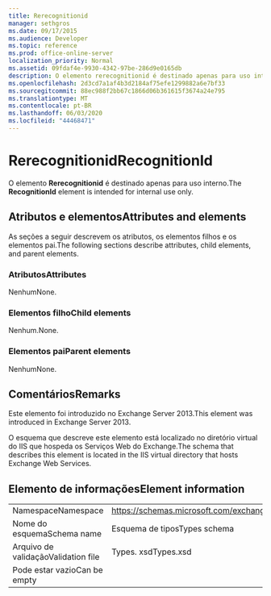 ```yaml
---
title: Rerecognitionid
manager: sethgros
ms.date: 09/17/2015
ms.audience: Developer
ms.topic: reference
ms.prod: office-online-server
localization_priority: Normal
ms.assetid: 09fdaf4e-9930-4342-97be-286d9e0165db
description: O elemento rerecognitionid é destinado apenas para uso interno.
ms.openlocfilehash: 2d3cd7a1af4b3d2184af75efe1299882a6e7bf33
ms.sourcegitcommit: 88ec988f2bb67c1866d06b361615f3674a24e795
ms.translationtype: MT
ms.contentlocale: pt-BR
ms.lasthandoff: 06/03/2020
ms.locfileid: "44468471"
---
```

# <a name="recognitionid"></a><span data-ttu-id="bfeb2-103">Rerecognitionid</span><span class="sxs-lookup"><span data-stu-id="bfeb2-103">RecognitionId</span></span>

<span data-ttu-id="bfeb2-104">O elemento **Rerecognitionid** é destinado apenas para uso interno.</span><span class="sxs-lookup"><span data-stu-id="bfeb2-104">The **RecognitionId** element is intended for internal use only.</span></span> 

## <a name="attributes-and-elements"></a><span data-ttu-id="bfeb2-105">Atributos e elementos</span><span class="sxs-lookup"><span data-stu-id="bfeb2-105">Attributes and elements</span></span>

<span data-ttu-id="bfeb2-106">As seções a seguir descrevem os atributos, os elementos filhos e os elementos pai.</span><span class="sxs-lookup"><span data-stu-id="bfeb2-106">The following sections describe attributes, child elements, and parent elements.</span></span>
  
### <a name="attributes"></a><span data-ttu-id="bfeb2-107">Atributos</span><span class="sxs-lookup"><span data-stu-id="bfeb2-107">Attributes</span></span>

<span data-ttu-id="bfeb2-108">Nenhum</span><span class="sxs-lookup"><span data-stu-id="bfeb2-108">None.</span></span>
  
### <a name="child-elements"></a><span data-ttu-id="bfeb2-109">Elementos filho</span><span class="sxs-lookup"><span data-stu-id="bfeb2-109">Child elements</span></span>

<span data-ttu-id="bfeb2-110">Nenhum.</span><span class="sxs-lookup"><span data-stu-id="bfeb2-110">None.</span></span>
  
### <a name="parent-elements"></a><span data-ttu-id="bfeb2-111">Elementos pai</span><span class="sxs-lookup"><span data-stu-id="bfeb2-111">Parent elements</span></span>

<span data-ttu-id="bfeb2-112">Nenhum</span><span class="sxs-lookup"><span data-stu-id="bfeb2-112">None.</span></span>
  
## <a name="remarks"></a><span data-ttu-id="bfeb2-113">Comentários</span><span class="sxs-lookup"><span data-stu-id="bfeb2-113">Remarks</span></span>

<span data-ttu-id="bfeb2-114">Este elemento foi introduzido no Exchange Server 2013.</span><span class="sxs-lookup"><span data-stu-id="bfeb2-114">This element was introduced in Exchange Server 2013.</span></span>
  
<span data-ttu-id="bfeb2-115">O esquema que descreve este elemento está localizado no diretório virtual do IIS que hospeda os Serviços Web do Exchange.</span><span class="sxs-lookup"><span data-stu-id="bfeb2-115">The schema that describes this element is located in the IIS virtual directory that hosts Exchange Web Services.</span></span>
  
## <a name="element-information"></a><span data-ttu-id="bfeb2-116">Elemento de informações</span><span class="sxs-lookup"><span data-stu-id="bfeb2-116">Element information</span></span>

|||
|:-----|:-----|
|<span data-ttu-id="bfeb2-117">Namespace</span><span class="sxs-lookup"><span data-stu-id="bfeb2-117">Namespace</span></span>  <br/> |https://schemas.microsoft.com/exchange/services/2006/types  <br/> |
|<span data-ttu-id="bfeb2-118">Nome do esquema</span><span class="sxs-lookup"><span data-stu-id="bfeb2-118">Schema name</span></span>  <br/> |<span data-ttu-id="bfeb2-119">Esquema de tipos</span><span class="sxs-lookup"><span data-stu-id="bfeb2-119">Types schema</span></span>  <br/> |
|<span data-ttu-id="bfeb2-120">Arquivo de validação</span><span class="sxs-lookup"><span data-stu-id="bfeb2-120">Validation file</span></span>  <br/> |<span data-ttu-id="bfeb2-121">Types. xsd</span><span class="sxs-lookup"><span data-stu-id="bfeb2-121">Types.xsd</span></span>  <br/> |
|<span data-ttu-id="bfeb2-122">Pode estar vazio</span><span class="sxs-lookup"><span data-stu-id="bfeb2-122">Can be empty</span></span>  <br/> ||
   

